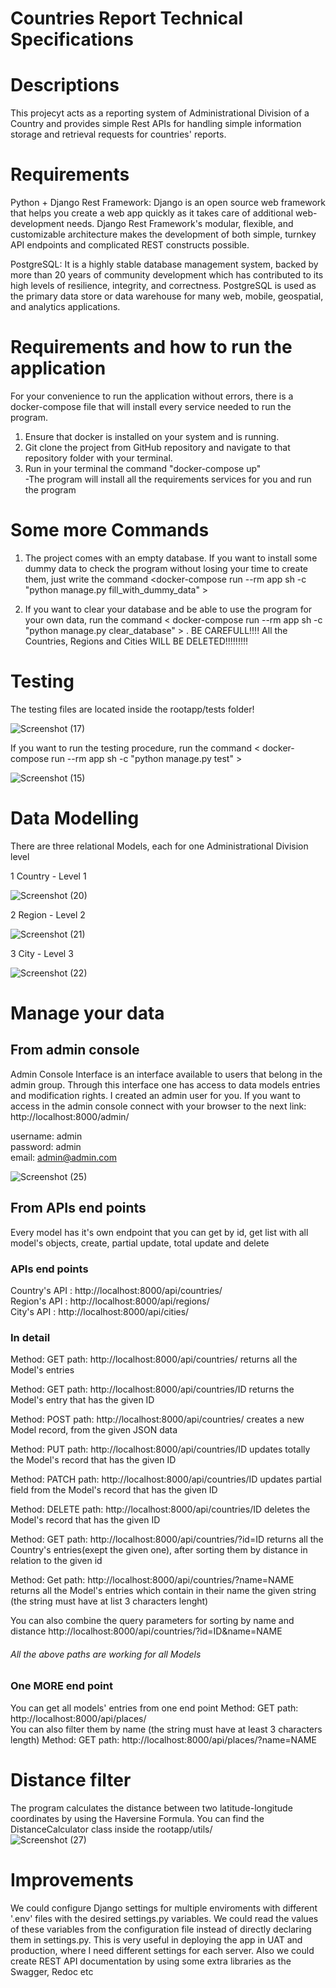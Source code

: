 # Countries Report Technical Specifications
# Descriptions
 This projecyt acts as a reporting system of Administrational Division of a Country and provides simple Rest APIs for handling simple information storage and retrieval requests for countries' reports.
 
 # Requirements
 Python + Django Rest Framework:
 Django is an open source web framework that helps you create a web app quickly as it takes care of additional web-development needs. Django Rest Framework's modular, flexible, and customizable architecture makes the development of both simple, turnkey API endpoints and complicated REST constructs possible.
 
 PostgreSQL:
 It is a highly stable database management system, backed by more than 20 years of community development which has contributed to its high levels of resilience, integrity, and correctness. PostgreSQL is used as the primary data store or data warehouse for many web, mobile, geospatial, and analytics applications.
 
 # Requirements and how to run the application
  For your convenience to run the application without errors, there is a docker-compose file that will install every service needed to run the program.
  1. Ensure that docker is installed on your system and is running.
  2. Git clone the project from GitHub repository and navigate to that repository folder with your terminal.
  3. Run in your terminal the command "docker-compose up"    
  -The program will install all the requirements services for you and run the program
  
  # Some more Commands
  1. The project comes with an empty database. If you want to install some dummy data to check the program without losing your time to create them, just write the command <docker-compose run --rm app sh -c "python manage.py fill_with_dummy_data" >
  
  2. If you want to clear your database and be able to use the program for your own data, run the command < docker-compose run --rm app sh -c "python manage.py clear_database" > . BE CAREFULL!!!! All the Countries, Regions and Cities WILL BE DELETED!!!!!!!!!

# Testing
The testing files are located inside the rootapp/tests folder!

![Screenshot (17)](https://user-images.githubusercontent.com/30272549/131003729-df346537-c7fc-40c3-b3b2-1e3503f1ff2e.png)

If you want to run the testing procedure, run the command < docker-compose run --rm app sh -c "python manage.py test" >

![Screenshot (15)](https://user-images.githubusercontent.com/30272549/131003319-e91b8909-6de9-44c6-9e89-e81e9d65f839.png)

# Data Modelling
There are three relational Models, each for one Administrational Division level

1 Country - Level 1

![Screenshot (20)](https://user-images.githubusercontent.com/30272549/131005315-47a0740c-01b7-45ba-a43e-c92c6015d012.png)

2 Region - Level 2

![Screenshot (21)](https://user-images.githubusercontent.com/30272549/131005514-f3b5f7d6-eeb0-4da8-8622-0124374a721b.png)

3 City - Level 3

![Screenshot (22)](https://user-images.githubusercontent.com/30272549/131005656-ee492a22-6853-42b4-8f90-2bddcd7c4197.png)


# Manage your data
## From admin console
Admin Console Interface is an interface available to users that belong in the admin group. Through this interface one has access to data models entries and modification rights. 
I created an admin user for you.
If you want to access in the admin console connect with your browser to the next link:  http://localhost:8000/admin/

username: admin  
password: admin  
email: admin@admin.com  
 
![Screenshot (25)](https://user-images.githubusercontent.com/30272549/131007502-5befeb31-93da-4497-8c66-91f7077fb8a2.png)

## From APIs end points
  Every model has it's own endpoint that you can get by id, get list with all model's objects, create, partial update, total update and delete
  
### APIs end points
Country's API :   http://localhost:8000/api/countries/    
Region's API  :   http://localhost:8000/api/regions/     
City's API    :   http://localhost:8000/api/cities/     

### Ιn detail
Method: GET      path:   http://localhost:8000/api/countries/          returns all the Model's entries    

Method: GET      path:   http://localhost:8000/api/countries/ID        returns the Model's entry that has the given ID     

Method: POST     path:   http://localhost:8000/api/countries/          creates a new Model record, from the given JSON data    

Method: PUT      path:   http://localhost:8000/api/countries/ID        updates totally the Model's record that has the given ID     

Method: PATCH    path:   http://localhost:8000/api/countries/ID        updates partial field from the Model's record that has the given ID     

Method: DELETE   path:   http://localhost:8000/api/countries/ID        deletes the Model's record that has the given ID    

Method: GET      path:   http://localhost:8000/api/countries/?id=ID    returns all the Country's entries(exept the given one), after sorting them by distance in relation to the given id     

Method: Get      path:   http://localhost:8000/api/countries/?name=NAME  returns all the Model's entries which contain in their name the given string (the string must have at list 3 characters lenght)      

You can also combine the query parameters for sorting by name and distance   http://localhost:8000/api/countries/?id=ID&name=NAME     
###### All the above paths are working for all Models
   
### One MORE end point
You can get all models' entries from one end point
Method: GET      path:   http://localhost:8000/api/places/     
You can also filter them by name (the string must have at least 3 characters length)
Method: GET      path:   http://localhost:8000/api/places/?name=NAME

# Distance filter
The program calculates the distance between two latitude-longitude coordinates by using the Haversine Formula.
You can find the DistanceCalculator class inside the rootapp/utils/    
![Screenshot (27)](https://user-images.githubusercontent.com/30272549/131015346-9d5a0924-6ee1-4098-85d4-d5ed11c8ac11.png)

            

# Ιmprovements
We could configure Django settings for multiple enviroments with different '.env' files with the desired settings.py variables. We could read the values of these variables from the configuration file instead of directly declaring them in settings.py. This is very useful in deploying the app in UAT and production, where I need different settings for each server.
Also we could create REST API documentation by using some extra libraries as the Swagger, Redoc etc
